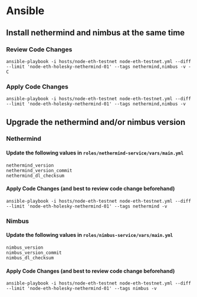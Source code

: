 # Ansible 

## Install nethermind and nimbus at the same time

### Review Code Changes
```
ansible-playbook -i hosts/node-eth-testnet node-eth-testnet.yml --diff --limit 'node-eth-holesky-nethermind-01' --tags nethermind,nimbus -v -C
```

### Apply Code Changes
```
ansible-playbook -i hosts/node-eth-testnet node-eth-testnet.yml --diff --limit 'node-eth-holesky-nethermind-01' --tags nethermind,nimbus -v
```

## Upgrade the nethermind and/or nimbus version

### Nethermind
#### Update the following values in `roles/nethermind-service/vars/main.yml` 
```
nethermind_version
nethermind_version_commit
nethermind_dl_checksum
```
#### Apply Code Changes (and best to review code change beforehand)
```
ansible-playbook -i hosts/node-eth-testnet node-eth-testnet.yml --diff --limit 'node-eth-holesky-nethermind-01' --tags nethermind -v
```

### Nimbus
#### Update the following values in `roles/nimbus-service/vars/main.yml` 
```
nimbus_version
nimbus_version_commit
nimbus_dl_checksum
```
#### Apply Code Changes (and best to review code change beforehand)
```
ansible-playbook -i hosts/node-eth-testnet node-eth-testnet.yml --diff --limit 'node-eth-holesky-nethermind-01' --tags nimbus -v
```
